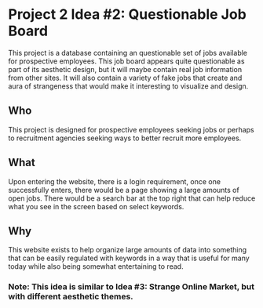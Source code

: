 # Project 2 Idea #2: Questionable Job Board
This project is a database containing an questionable set of jobs available for prospective employees. This job board appears quite questionable as part of its aesthetic design, but it will maybe contain real job information from other sites. It will also contain a variety of fake jobs that create and aura of strangeness that would make it interesting to visualize and design.

## Who
This project is designed for prospective employees seeking jobs or perhaps to recruitment agencies seeking ways to better recruit more employees.

## What
Upon entering the website, there is a login requirement, once one successfully enters, there would be a page showing a large amounts of open jobs. There would be a search bar at the top right that can help reduce what you see in the screen based on select keywords.

## Why
This website exists to help organize large amounts of data into something that can be easily regulated with keywords in a way that is useful for many today while also being somewhat entertaining to read.

### Note: This idea is similar to Idea #3: Strange Online Market, but with different aesthetic themes.